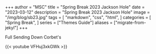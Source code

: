 +++
author = "MSC"
title = "Spring Break 2023 Jackson Hole"
date = "2023-03-12"
description = "Spring Break 2023 Jackson Hole"
image = "/img/blog/sb23.jpg"
tags = [
    "markdown",
    "css",
    "html",
]
categories = [
    "Spring Break",
]
series = ["Themes Guide"]
aliases = ["migrate-from-jekyl"]
+++

Full Sending Down Corbet's

{{< youtube VFHuj3xkGWk >}}